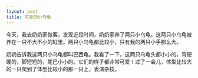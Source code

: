 ```yaml
---
layout: post
title: 可爱的小乌龟
---
```



今天，我去奶奶家做客，发现近段时间，奶奶家养了两只小乌龟。这两只小乌龟被养在一只不大不小的缸里。两只小乌龟都比较小，只有我的两只小手那么大。

奶奶告诉我这两只小乌龟都叫巴西龟。我看了一下，这两只乌龟头都小小的，背硬硬的，脚短短的，尾巴小小的。它们的样子都非常可爱！过了一会儿，体型比较大的一只爬到了体型比较小的那一只上，表演杂技。

